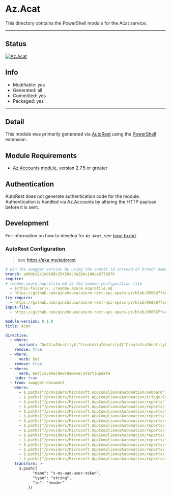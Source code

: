 <!-- region Generated -->
# Az.Acat
This directory contains the PowerShell module for the Acat service.

---
## Status
[![Az.Acat](https://img.shields.io/powershellgallery/v/Az.Acat.svg?style=flat-square&label=Az.Acat "Az.Acat")](https://www.powershellgallery.com/packages/Az.Acat/)

## Info
- Modifiable: yes
- Generated: all
- Committed: yes
- Packaged: yes

---
## Detail
This module was primarily generated via [AutoRest](https://github.com/Azure/autorest) using the [PowerShell](https://github.com/Azure/autorest.powershell) extension.

## Module Requirements
- [Az.Accounts module](https://www.powershellgallery.com/packages/Az.Accounts/), version 2.7.5 or greater

## Authentication
AutoRest does not generate authentication code for the module. Authentication is handled via Az.Accounts by altering the HTTP payload before it is sent.

## Development
For information on how to develop for `Az.Acat`, see [how-to.md](how-to.md).
<!-- endregion -->

### AutoRest Configuration
> see https://aka.ms/autorest

```yaml
# pin the swagger version by using the commit id instead of branch name
branch: a80de12c16d6d9c3545bdc3e2b6c1d4ca6739876
require:
# readme.azure.noprofile.md is the common configuration file
  - $(this-folder)/../readme.azure.noprofile.md
  - https://github.com/qinzhouxu/azure-rest-api-specs-pr/blob/950687faea2383d6c3c5de28b43f68a61d6fc74e/specification/appcomplianceautomation/resource-manager/readme.md
try-require: 
  - https://github.com/qinzhouxu/azure-rest-api-specs-pr/blob/950687faea2383d6c3c5de28b43f68a61d6fc74e/specification/appcomplianceautomation/resource-manager/readme.powershell.md
input-file:
  - https://github.com/qinzhouxu/azure-rest-api-specs-pr/blob/950687faea2383d6c3c5de28b43f68a61d6fc74e/specification/appcomplianceautomation/resource-manager/Microsoft.AppComplianceAutomation/preview/2023-02-15-preview/appcomplianceautomation.json

module-version: 0.1.0
title: Acat

directive:
  - where:
      variant: ^GetViaIdentity$|^CreateViaIdentity$|^CreateViaIdentityExpanded$|^DeleteViaIdentity$|^UpdateViaIdentity$|^UpdateViaIdentityExpanded$
    remove: true
  - where:
      verb: Set
    remove: true
  - where:
      verb: Get|Invoke|New|Remove|Start|Update
    hide: true
  - from: swagger-document
    where:
      - $.paths["/providers/Microsoft.AppComplianceAutomation/onboard"].post.parameters
      - $.paths["/providers/Microsoft.AppComplianceAutomation/triggerEvaluation"].post.parameters
      - $.paths["/providers/Microsoft.AppComplianceAutomation/reports"].get.parameters
      - $.paths["/providers/Microsoft.AppComplianceAutomation/reports/{reportName}"].get.parameters
      - $.paths["/providers/Microsoft.AppComplianceAutomation/reports/{reportName}"].put.parameters
      - $.paths["/providers/Microsoft.AppComplianceAutomation/reports/{reportName}"].patch.parameters
      - $.paths["/providers/Microsoft.AppComplianceAutomation/reports/{reportName}"].delete.parameters
      - $.paths["/providers/Microsoft.AppComplianceAutomation/reports/{reportName}/webhooks"].get.parameters
      - $.paths["/providers/Microsoft.AppComplianceAutomation/reports/{reportName}/webhooks/{webhookName}"].get.parameters
      - $.paths["/providers/Microsoft.AppComplianceAutomation/reports/{reportName}/webhooks/{webhookName}"].put.parameters
      - $.paths["/providers/Microsoft.AppComplianceAutomation/reports/{reportName}/webhooks/{webhookName}"].patch.parameters
      - $.paths["/providers/Microsoft.AppComplianceAutomation/reports/{reportName}/webhooks/{webhookName}"].delete.parameters
      - $.paths["/providers/Microsoft.AppComplianceAutomation/reports/{reportName}/snapshots"].get.parameters
      - $.paths["/providers/Microsoft.AppComplianceAutomation/reports/{reportName}/snapshots/{snapshotName}"].get.parameters
      - $.paths["/providers/Microsoft.AppComplianceAutomation/reports/{reportName}/snapshots/{snapshotName}/download"].post.parameters
    transform: >-
      $.push({
            "name": "x-ms-aad-user-token",
            "type": "string",
            "in": "header"
          })

```
